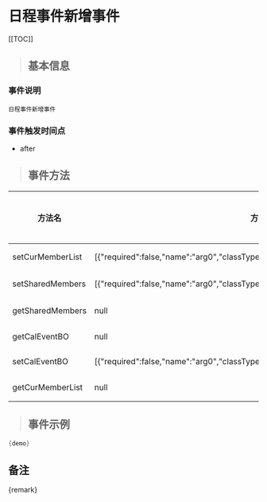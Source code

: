 # 日程事件新增事件

[[TOC]]

>## 基本信息

### 事件说明
```text
日程事件新增事件
```

### 事件触发时间点
- after

>## 事件方法

方法名 | 方法参数 | 方法返回值 | 版本 | 参数描述
 --- | --- | --- | --- | --- 
setCurMemberList|[{"required":false,"name":"arg0","classType":"java.util.List"}]|void|设置当前成员列表
setSharedMembers|[{"required":false,"name":"arg0","classType":"java.util.List"}]|void|设置共享成员
getSharedMembers|null|java.util.List|获取共享成员
getCalEventBO|null|com.seeyon.apps.calendar.bo.CalEventBO|获取CalEventBO
setCalEventBO|[{"required":false,"name":"arg0","classType":"com.seeyon.apps.calendar.bo.CalEventBO"}]|void|设置CalEventBO
getCurMemberList|null|java.util.List|获取当前成员列表


> ## 事件示例

```java
{demo}
```

## 备注
{remark}
